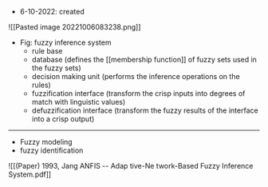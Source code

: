 - 6-10-2022: created

![[Pasted image 20221006083238.png]]
- Fig: fuzzy inference system
	- rule base
	- database (defines the [[membership function]] of fuzzy sets used in the fuzzy sets)
	- decision making unit (performs the inference operations on the rules)
	- fuzzification interface (transform the crisp inputs into degrees of match with linguistic values)
	- defuzzification interface (transform the fuzzy results of the interface into a crisp output)

---
- Fuzzy modeling 
- fuzzy identification





![[(Paper) 1993, Jang ANFIS -- Adap tive-Ne twork-Based Fuzzy Inference System.pdf]]